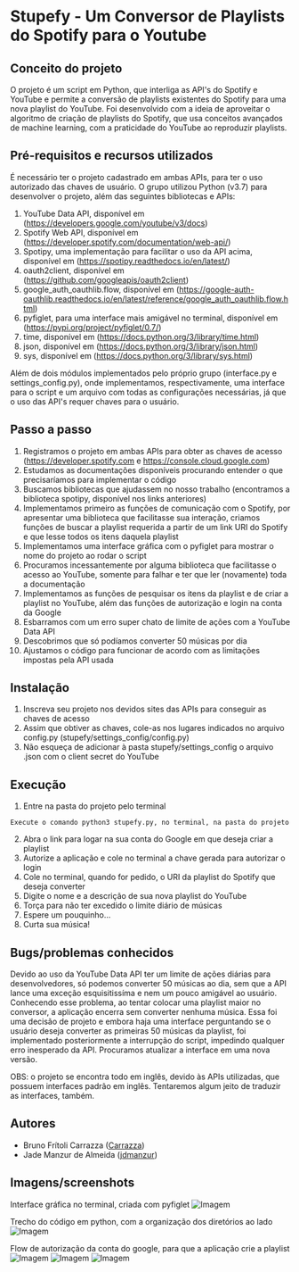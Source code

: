 # Stupefy - Um Conversor de Playlists do Spotify para o Youtube

## Conceito do projeto
O projeto é um script em Python, que interliga as API's do Spotify e YouTube e permite a conversão de playlists existentes do Spotify para uma nova playlist do YouTube. Foi desenvolvido com a ideia de aproveitar o algoritmo de criação de playlists do Spotify, que usa conceitos avançados de machine learning, com a praticidade do YouTube ao reproduzir playlists.

## Pré-requisitos e recursos utilizados
É necessário ter o projeto cadastrado em ambas APIs, para ter o uso autorizado das chaves de usuário. 
O grupo utilizou Python (v3.7) para desenvolver o projeto, além das seguintes bibliotecas e APIs:

1. YouTube Data API, disponível em (https://developers.google.com/youtube/v3/docs)
2. Spotify Web API, disponível em (https://developer.spotify.com/documentation/web-api/)
3. Spotipy, uma implementação para facilitar o uso da API acima, disponível em (https://spotipy.readthedocs.io/en/latest/)
4. oauth2client, disponível em (https://github.com/googleapis/oauth2client)
5. google_auth_oauthlib.flow, disponível em (https://google-auth-oauthlib.readthedocs.io/en/latest/reference/google_auth_oauthlib.flow.html)
6. pyfiglet, para uma interface mais amigável no terminal, disponível em (https://pypi.org/project/pyfiglet/0.7/)
7. time, disponível em (https://docs.python.org/3/library/time.html)
8. json, disponível em (https://docs.python.org/3/library/json.html)
9. sys, disponível em (https://docs.python.org/3/library/sys.html)

Além de dois módulos implementados pelo próprio grupo (interface.py e settings_config.py), onde implementamos, respectivamente, uma interface para o script e um arquivo com todas as configurações necessárias, já que o uso das API's requer chaves para o usuário.
  
## Passo a passo

1. Registramos o projeto em ambas APIs para obter as chaves de acesso (https://developer.spotify.com e https://console.cloud.google.com)
2. Estudamos as documentações disponíveis procurando entender o que precisaríamos para implementar o código
3. Buscamos bibliotecas que ajudassem no nosso trabalho (encontramos a biblioteca spotipy, disponível nos links anteriores)
4. Implementamos primeiro as funções de comunicação com o Spotify, por apresentar uma biblioteca que facilitasse sua interação, criamos funções de buscar a playlist requerida a partir de um link URI do Spotify e que lesse todos os itens daquela playlist
5. Implementamos uma interface gráfica com o pyfiglet para mostrar o nome do projeto ao rodar o script
6. Procuramos incessantemente por alguma biblioteca que facilitasse o acesso ao YouTube, somente para falhar e ter que ler (novamente) toda a documentação
7. Implementamos as funções de pesquisar os itens da playlist e de criar a playlist no YouTube, além das funções de autorização e login na conta da Google
8. Esbarramos com um erro super chato de limite de ações com a YouTube Data API
9. Descobrimos que só podíamos converter 50 músicas por dia
10. Ajustamos o código para funcionar de acordo com as limitações impostas pela API usada


## Instalação

  1. Inscreva seu projeto nos devidos sites das APIs para conseguir as chaves de acesso
  2. Assim que obtiver as chaves, cole-as nos lugares indicados no arquivo config.py (stupefy/settings_config/config.py)
  3. Não esqueça de adicionar à pasta stupefy/settings_config o arquivo .json com o client secret do YouTube

## Execução

  1. Entre na pasta do projeto pelo terminal
  ```
  Execute o comando python3 stupefy.py, no terminal, na pasta do projeto
  ```
  2. Abra o link para logar na sua conta do Google em que deseja criar a playlist
  3. Autorize a aplicação e cole no terminal a chave gerada para autorizar o login
  4. Cole no terminal, quando for pedido, o URI da playlist do Spotify que deseja converter
  5. Digite o nome e a descrição de sua nova playlist do YouTube
  6. Torça para não ter excedido o limite diário de músicas
  7. Espere um pouquinho...
  8. Curta sua música!

## Bugs/problemas conhecidos
  Devido ao uso da YouTube Data API ter um limite de ações diárias para desenvolvedores, só podemos converter 50 músicas ao dia, sem que a API lance uma exceção esquisitissíma e nem um pouco amigável ao usuário. Conhecendo esse problema, ao tentar colocar uma playlist maior no conversor, a aplicação encerra sem converter nenhuma música. Essa foi uma decisão de projeto e embora haja uma interface perguntando se o usuário deseja converter as primeiras 50 músicas da playlist, foi implementado posteriormente a interrupção do script, impedindo qualquer erro inesperado da API. Procuramos atualizar a interface em uma nova versão. 
  
OBS: o projeto se encontra todo em inglês, devido às APIs utilizadas, que possuem interfaces padrão em inglês. Tentaremos algum jeito de traduzir as interfaces, também.

## Autores
* Bruno Frítoli Carrazza ([Carrazza](https://github.com/Carrazza))
* Jade Manzur de Almeida ([jdmanzur](https://github.com/jdmanzur))

## Imagens/screenshots

Interface gráfica no terminal, criada com pyfiglet
![Imagem](https://github.com/jdmanzur/Stupefy/blob/master/photos/Screenshot_1.png)

Trecho do código em python, com a organização dos diretórios ao lado
![Imagem](https://github.com/jdmanzur/Stupefy/blob/master/photos/Screenshot_5.png)

Flow de autorização da conta do google, para que a aplicação crie a playlist
![Imagem](https://github.com/jdmanzur/Stupefy/blob/master/photos/Screenshot_2.png)
![Imagem](https://github.com/jdmanzur/Stupefy/blob/master/photos/Screenshot_3.png)
![Imagem](https://github.com/jdmanzur/Stupefy/blob/master/photos/Screenshot_4.png)
